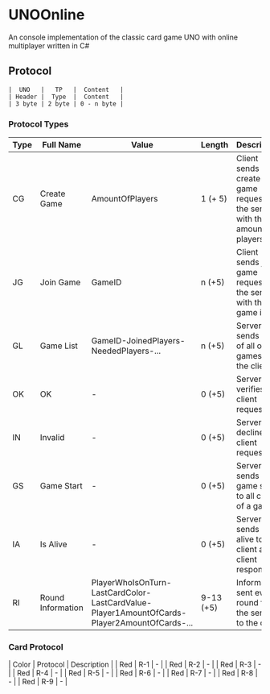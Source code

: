 # UNOOnline #
An console implementation of the classic card game UNO with online multiplayer written in C#

## Protocol ##
```
|  UNO   |   TP   |  Content   |
| Header |  Type  |  Content   |
| 3 byte | 2 byte | 0 - n byte |
```

### Protocol Types ###

| Type | Full Name | Value | Length | Description |
| ---- | --------- | ----- | ------ | ----------- |
| CG | Create Game | AmountOfPlayers | 1 (+ 5) | Client sends create game request to the server with the amount of players |
| JG | Join Game | GameID | n (+5) | Client sends join game request to the server with the game id |
| GL | Game List | GameID-JoinedPlayers-NeededPlayers-... | n (+5) | Server sends list of all open games to the client |
| OK | OK | - | 0 (+5) | Server verifies client request |
| IN | Invalid | - | 0 (+5) | Server declines client request |
| GS | Game Start | - | 0 (+5) | Server sends game start to all clients of a game |
| IA | Is Alive | - | 0 (+5) | Server sends is alive to client and client responses |
| RI | Round Information | PlayerWhoIsOnTurn-LastCardColor-LastCardValue-Player1AmountOfCards-Player2AmountOfCards-... | 9-13 (+5) | Information sent every round from the server to the client |

### Card Protocol ###
| Color | Protocol | Description |
| Red | R-1 | - |
| Red | R-2 | - |
| Red | R-3 | - |
| Red | R-4 | - |
| Red | R-5 | - |
| Red | R-6 | - |
| Red | R-7 | - |
| Red | R-8 | - |
| Red | R-9 | - |
